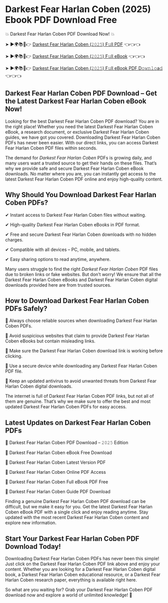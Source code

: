 # Darkest Fear Harlan Coben (2025) Ebook PDF Download Free

💥 Darkest Fear Harlan Coben PDF Download Now! 💥

➤ ►🌍📚📱👉 [Darkest Fear Harlan Coben (𝟸𝟶𝟸𝟻) F𝚞ll PDF](https://getpdf.xyz/darkest-fear-harlan-coben) 👈👈👈


➤ ►🌍📚📱👉 [Darkest Fear Harlan Coben (𝟸𝟶𝟸𝟻) F𝚞ll eBook](https://getpdf.xyz/darkest-fear-harlan-coben) 👈👈👈


➤ ►🌍📚📱👉 [Darkest Fear Harlan Coben (𝟸𝟶𝟸𝟻) F𝚞ll eBook PDF D𝚘𝚠𝚗𝚕𝚘a𝚍](https://getpdf.xyz/darkest-fear-harlan-coben) 👈👈👈


## Darkest Fear Harlan Coben PDF Download – Get the Latest Darkest Fear Harlan Coben eBook Now!

Looking for the best Darkest Fear Harlan Coben PDF download? You are in the right place! Whether you need the latest Darkest Fear Harlan Coben eBook, a research document, or exclusive Darkest Fear Harlan Coben guides, we have got you covered. Downloading Darkest Fear Harlan Coben PDFs has never been easier. With our direct links, you can access Darkest Fear Harlan Coben PDF files within seconds.

The demand for *Darkest Fear Harlan Coben* PDFs is growing daily, and many users want a trusted source to get their hands on these files. That’s why we provide safe and secure Darkest Fear Harlan Coben eBook downloads. No matter where you are, you can instantly get access to the latest Darkest Fear Harlan Coben PDF online and enjoy high-quality content.

## Why Should You Download Darkest Fear Harlan Coben PDFs?

✔ Instant access to Darkest Fear Harlan Coben files without waiting.

✔ High-quality Darkest Fear Harlan Coben eBooks in PDF format.

✔ Free and secure Darkest Fear Harlan Coben downloads with no hidden charges.

✔ Compatible with all devices – PC, mobile, and tablets.

✔ Easy sharing options to read anytime, anywhere.

Many users struggle to find the right *Darkest Fear Harlan Coben* PDF files due to broken links or fake websites. But don’t worry! We ensure that all the Darkest Fear Harlan Coben eBooks and Darkest Fear Harlan Coben digital downloads provided here are from trusted sources.

## How to Download Darkest Fear Harlan Coben PDFs Safely?

📌 Always choose reliable sources when downloading Darkest Fear Harlan Coben PDFs.

📌 Avoid suspicious websites that claim to provide Darkest Fear Harlan Coben eBooks but contain misleading links.

📌 Make sure the Darkest Fear Harlan Coben download link is working before clicking.

📌 Use a secure device while downloading any Darkest Fear Harlan Coben PDF file.

📌 Keep an updated antivirus to avoid unwanted threats from Darkest Fear Harlan Coben digital downloads.

The internet is full of Darkest Fear Harlan Coben PDF links, but not all of them are genuine. That’s why we make sure to offer the best and most updated Darkest Fear Harlan Coben PDFs for easy access.

## Latest Updates on Darkest Fear Harlan Coben PDFs

🔹 Darkest Fear Harlan Coben PDF Download – 𝟸𝟶𝟸𝟻 Edition

🔹 Darkest Fear Harlan Coben eBook Free Download

🔹 Darkest Fear Harlan Coben Latest Version PDF

🔹 Darkest Fear Harlan Coben Online PDF Access

🔹 Darkest Fear Harlan Coben Full eBook PDF Free

🔹 Darkest Fear Harlan Coben Guide PDF Download

Finding a genuine Darkest Fear Harlan Coben PDF download can be difficult, but we make it easy for you. Get the latest Darkest Fear Harlan Coben eBook PDF with a single click and enjoy reading anytime. Stay updated with the most recent Darkest Fear Harlan Coben content and explore new information.

## Start Your Darkest Fear Harlan Coben PDF Download Today!

Downloading Darkest Fear Harlan Coben PDFs has never been this simple! Just click on the Darkest Fear Harlan Coben PDF link above and enjoy your content. Whether you are looking for a Darkest Fear Harlan Coben digital book, a Darkest Fear Harlan Coben educational resource, or a Darkest Fear Harlan Coben research paper, everything is available right here.

So what are you waiting for? Grab your Darkest Fear Harlan Coben PDF download now and explore a world of unlimited knowledge! 🚀